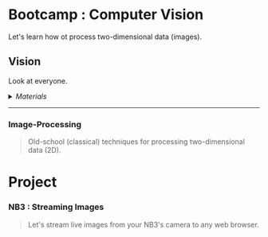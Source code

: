 # Bootcamp : Computer Vision
Let's learn how ot process two-dimensional data (images).

## Vision
Look at everyone.

<details><summary><i>Materials</i></summary><p>

Contents|Depth|Description| # |Data|Link|
:-------|:---:|:----------|:-:|:--:|:--:|
Camera (RPi v3)|01|RPi color camera with auto-focus (version 3)|1|[-D-](/boxes/vision/_resources/datasheets/rpi_camera_v3.pdf)|[-L-](https://uk.farnell.com/raspberry-pi/sc0872/rpi-camera-mod-3-standard-lens/dp/4132318)
NB3 Camera Mount|01|Custom laser cut mount for RPi camera|1|[-D-](/boxes/vision/NB3_camera_mount)|[-L-](VK)
NB3 Cortex Mount|01|Custom laser cut holder for NPU|1|[-D-](/boxes/vision/NB3_cortex_mount)|[-L-](VK)
M2.5 bolt (6)|01|6 mm long M2.5 bolt|4|[-D-](/boxes/vision/)|[-L-](https://www.accu.co.uk/pozi-pan-head-screws/9255-SPP-M2-5-6-A2)
M2.5 standoff (20/PS)|01|20 mm long plug-to-socket M2.5 standoff|4|[-D-](/boxes/vision/)|[-L-](https://uk.farnell.com/wurth-elektronik/971200151/standoff-hex-male-female-20mm/dp/2884418)
M3 nut (square)|01|square M3 nut 1.8 mm thick|1|[-D-](/boxes/vision/)|[-L-](https://www.accu.co.uk/flat-square-nuts/21326-HFSN-M3-A2)
M3 bolt (12)|01|12 mm long M3 bolt|1|[-D-](/boxes/vision/)|[-L-](https://www.accu.co.uk/pozi-pan-head-screws/500116-SPP-M3-12-ST-BZP)
M2 bolt (8)|01|8 mm long M2 bolt|4|[-D-](/boxes/vision/)|[-L-](https://www.accu.co.uk/pozi-pan-head-screws/500101-SPP-M2-8-ST-BZP)
M2 nut|01|regular M2 nut|4|[-D-](/boxes/vision/)|[-L-](https://www.accu.co.uk/hexagon-nuts/456429-HPN-M2-C8-Z)

</p></details><hr>

### Image-Processing
> Old-school (classical) techniques for processing two-dimensional data (2D).


# Project
### NB3 : Streaming Images
> Let's stream live images from your NB3's camera to any web browser.


